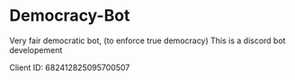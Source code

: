 # Democracy-Bot
Very fair democratic bot, (to enforce true democracy)
This is a discord bot developement

Client ID: 682412825095700507

